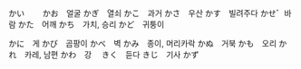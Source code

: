 
かい　　
かお　얼굴
かぎ　열쇠
かこ　과거
かさ　우산
かす　빌려주다
かせ゛바람
かた　어깨
かち　가치, 승리
かど　귀퉁이


かに　게
かび　곰팡이
かべ　벽
かみ　종이, 머리카락
かぬ　거북
かも　오리
かれ　카레, 남편
かわ　강　
きく　듣다
きじ　기사
かず　